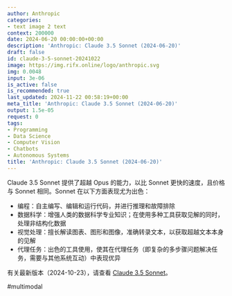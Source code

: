 ```yaml
---
author: Anthropic
categories:
- text image 2 text
context: 200000
date: 2024-06-20 00:00:00+00:00
description: 'Anthropic: Claude 3.5 Sonnet (2024-06-20)'
draft: false
id: claude-3-5-sonnet-20241022
image: https://img.rifx.online/logo/anthropic.svg
img: 0.0048
input: 3e-06
is_active: false
is_recommended: true
last_updated: 2024-11-22 00:58:19+00:00
meta_title: 'Anthropic: Claude 3.5 Sonnet (2024-06-20)'
output: 1.5e-05
request: 0
tags:
- Programming
- Data Science
- Computer Vision
- Chatbots
- Autonomous Systems
title: 'Anthropic: Claude 3.5 Sonnet (2024-06-20)'
---
```
















Claude 3.5 Sonnet 提供了超越 Opus 的能力，以比 Sonnet 更快的速度，且价格与 Sonnet 相同。Sonnet 在以下方面表现尤为出色：

- 编程：自主编写、编辑和运行代码，并进行推理和故障排除
- 数据科学：增强人类的数据科学专业知识；在使用多种工具获取见解的同时，处理非结构化数据
- 视觉处理：擅长解读图表、图形和图像，准确转录文本，以获取超越文本本身的见解
- 代理任务：出色的工具使用，使其在代理任务（即复杂的多步骤问题解决任务，需要与其他系统互动）中表现优异

有关最新版本（2024-10-23），请查看 [Claude 3.5 Sonnet](/anthropic/claude-3.5-sonnet)。

#multimodal

